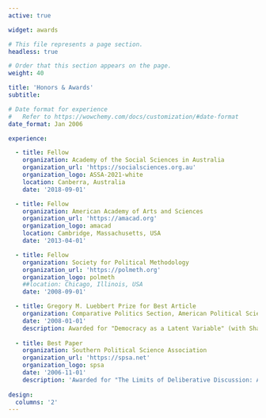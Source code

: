 ```yaml
---
active: true

widget: awards

# This file represents a page section.
headless: true

# Order that this section appears on the page.
weight: 40

title: 'Honors & Awards'
subtitle:

# Date format for experience
#   Refer to https://wowchemy.com/docs/customization/#date-format
date_format: Jan 2006

experience:

  - title: Fellow
    organization: Academy of the Social Sciences in Australia
    organization_url: 'https://socialsciences.org.au'
    organization_logo: ASSA-2021-white
    location: Canberra, Australia
    date: '2018-09-01'

  - title: Fellow
    organization: American Academy of Arts and Sciences
    organization_url: 'https://amacad.org'
    organization_logo: amacad
    location: Cambridge, Massachusetts, USA
    date: '2013-04-01'

  - title: Fellow
    organization: Society for Political Methodology
    organization_url: 'https://polmeth.org'
    organization_logo: polmeth
    ##location: Chicago, Illinois, USA
    date: '2008-09-01'

  - title: Gregory M. Luebbert Prize for Best Article
    organization: Comparative Politics Section, American Political Science Association
    date: '2008-01-01'
    description: Awarded for "Democracy as a Latent Variable" (with Shawn Treier), _American Journal of Political Science_.
  
  - title: Best Paper
    organization: Southern Political Science Association
    organization_url: 'https://spsa.net'
    organization_logo: spsa
    date: '2006-11-01'
    description: 'Awarded for "The Limits of Deliberative Discussion: A Model of Everyday Political Arguments" (with Paul M. Sniderman), _Journal of Politics_'
    
design:
  columns: '2'
---
```

